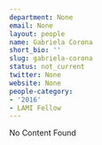 ```yaml
---
department: None
email: None
layout: people
name: Gabriela Corona
short_bio: ''
slug: gabriela-corona
status: not_current
twitter: None
website: None
people-category:
- '2016'
- LAMI Fellow
---
```


No Content Found
